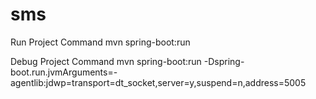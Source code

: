 # sms

Run Project Command
mvn spring-boot:run

Debug Project Command
mvn spring-boot:run -Dspring-boot.run.jvmArguments=-agentlib:jdwp=transport=dt_socket,server=y,suspend=n,address=5005
